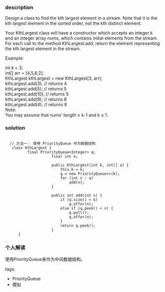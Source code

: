 ### description    
  Design a class to find the kth largest element in a stream. Note that it is the kth largest element in the sorted order, not the kth distinct element.  
    
  Your KthLargest class will have a constructor which accepts an integer k and an integer array nums, which contains initial elements from the stream. For each call to the method KthLargest.add, return the element representing the kth largest element in the stream.  
    
  Example:  
    
  int k = 3;  
  int[] arr = [4,5,8,2];  
  KthLargest kthLargest = new KthLargest(3, arr);  
  kthLargest.add(3);   // returns 4  
  kthLargest.add(5);   // returns 5  
  kthLargest.add(10);  // returns 5  
  kthLargest.add(9);   // returns 8  
  kthLargest.add(4);   // returns 8  
  Note:   
  You may assume that nums' length ≥ k-1 and k ≥ 1.  
    
### solution    
```    
    
  // 方法一： 使用 PriorityQueue 作为数据结构  
   class KthLargest {  
          final PriorityQueue<Integer> q;  
                     final int k;  
               
                     public KthLargest(int k, int[] a) {  
                         this.k = k;  
                         q = new PriorityQueue<>(k);  
                         for (int n : a)  
                             add(n);  
                     }  
               
                     public int add(int n) {  
                         if (q.size() < k)  
                             q.offer(n);  
                         else if (q.peek() < n) {  
                             q.poll();  
                             q.offer(n);  
                         }  
                         return q.peek();  
                     }  
      }  
```    
    
### 个人解读    
  使用PriorityQueue来作为中间数据结构。  
    
tags:    
  -  PriorityQueue  
  -  模拟  
